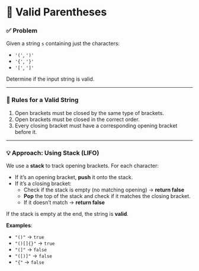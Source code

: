 # 🧩 Valid Parentheses

### ✅ Problem

Given a string `s` containing just the characters:

- `'('`, `')'`
- `'{'`, `'}'`
- `'['`, `']'`

Determine if the input string is valid.

---

### 🧠 Rules for a Valid String

1. Open brackets must be closed by the same type of brackets.
2. Open brackets must be closed in the correct order.
3. Every closing bracket must have a corresponding opening bracket before it.

---

### 💡 Approach: Using Stack (LIFO)

We use a **stack** to track opening brackets. For each character:

- If it’s an opening bracket, **push** it onto the stack.
- If it’s a closing bracket:
  - Check if the stack is empty (no matching opening) → **return false**
  - **Pop** the top of the stack and check if it matches the closing bracket.
  - If it doesn’t match → **return false**

If the stack is empty at the end, the string is **valid**.

**Examples**:

- `"()"` → `true`
- `"()[]{}"` → `true`
- `"(]"` → `false`
- `"([)]"` → `false`
- `"{"` → `false`
